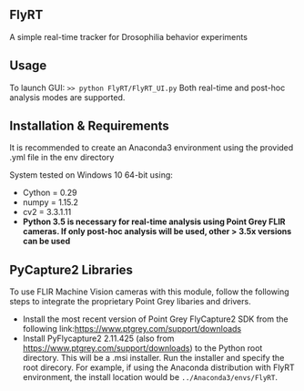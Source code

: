 ## FlyRT
A simple real-time tracker for Drosophilia behavior experiments

## Usage
To launch GUI:
`>> python FlyRT/FlyRT_UI.py`
Both real-time and post-hoc analysis modes are supported.

## Installation & Requirements
It is recommended to create an Anaconda3 environment using the provided .yml file in the env directory

System tested on Windows 10 64-bit using:

* Cython = 0.29
* numpy = 1.15.2
* cv2 = 3.3.1.11
* __Python 3.5 is necessary for real-time analysis using Point Grey FLIR cameras. If only post-hoc analysis will be used, other > 3.5x versions can be used__

## PyCapture2 Libraries
To use FLIR Machine Vision cameras with this module, follow the following steps to integrate the proprietary Point Grey libaries and drivers.

* Install the most recent version of Point Grey FlyCapture2 SDK from the following link:https://www.ptgrey.com/support/downloads
* Install PyFlycapture2 2.11.425 (also from https://www.ptgrey.com/support/downloads) to the Python root directory. This will be a .msi installer. Run the installer and specify the root direcory. For example, if using the Anaconda distribution with FlyRT environment, the install location would be `../Anaconda3/envs/FlyRT`. 
